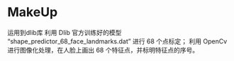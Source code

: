 # MakeUp
运用到dlib库
利用 Dlib 官方训练好的模型 “shape_predictor_68_face_landmarks.dat” 进行 68 个点标定；
利用 OpenCv 进行图像化处理，在人脸上画出 68 个特征点，并标明特征点的序号。
